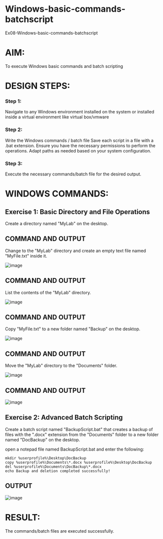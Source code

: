 # Windows-basic-commands-batchscript
Ex08-Windows-basic-commands-batchscript

# AIM:
To execute Windows basic commands and batch scripting

# DESIGN STEPS:

### Step 1:

Navigate to any Windows environment installed on the system or installed inside a virtual environment like virtual box/vmware 

### Step 2:

Write the Windows commands / batch file
Save each script in a file with a .bat extension.
Ensure you have the necessary permissions to perform the operations.
Adapt paths as needed based on your system configuration.
### Step 3:

Execute the necessary commands/batch file for the desired output. 

# WINDOWS COMMANDS:
## Exercise 1: Basic Directory and File Operations
Create a directory named "MyLab" on the desktop.

## COMMAND AND OUTPUT

Change to the "MyLab" directory and create an empty text file named "MyFile.txt" inside it.

![image](https://github.com/user-attachments/assets/79994867-9fdf-4a04-a243-384e79a8f810)


## COMMAND AND OUTPUT

List the contents of the "MyLab" directory.

![image](https://github.com/user-attachments/assets/a5c55c19-ffce-4eaa-93b5-961a1c3e9d39)


## COMMAND AND OUTPUT

Copy "MyFile.txt" to a new folder named "Backup" on the desktop.

![image](https://github.com/user-attachments/assets/183b996e-5d79-44cd-b546-5ecadfaff80d)


## COMMAND AND OUTPUT

Move the "MyLab" directory to the "Documents" folder.

![image](https://github.com/user-attachments/assets/f5e2e7c5-1210-4344-b897-82fa7bac4f9e)


## COMMAND AND OUTPUT

![image](https://github.com/user-attachments/assets/fd1e572d-1f4f-4999-a970-ab5e57c832e5)


## Exercise 2: Advanced Batch Scripting
Create a batch script named "BackupScript.bat" that creates a backup of files with the ".docx" extension from the "Documents" folder to a new folder named "DocBackup" on the desktop.

open a notepad file named BackupScript.bat and enter the following:
```
mkdir %userprofile%\Desktop\DocBackup
copy %userprofile%\Documents\*.docx %userprofile%\Desktop\DocBackup
del %userprofile%\Documents\DocBackup\*.docx
echo Backup and deletion completed successfully!
```
## OUTPUT

![image](https://github.com/user-attachments/assets/6e68a75f-342b-4059-8fe8-0eb1a918892b)

# RESULT:
The commands/batch files are executed successfully.

